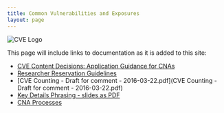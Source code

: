 ```yaml
---
title: Common Vulnerabilities and Exposures
layout: page
---
```


  <img class="center-block img-responsive" src="{{ site.github.url }}/img/cve-logo-600.png" alt="CVE Logo" />

This page will include links to documentation as it is added to this site:

* [CVE Content Decisions: Application Guidance for CNAs](application_guidance_for_cnas.html)
* [Researcher Reservation Guidelines](researcher_reservation_guidelines.html)
* [CVE Counting - Draft for comment - 2016-03-22.pdf](CVE Counting - Draft for comment - 2016-03-22.pdf)
* [Key Details Phrasing - slides as PDF](key_details_phrasing_slides.pdf)
* [CNA Processes](CNA_Processes.html)


